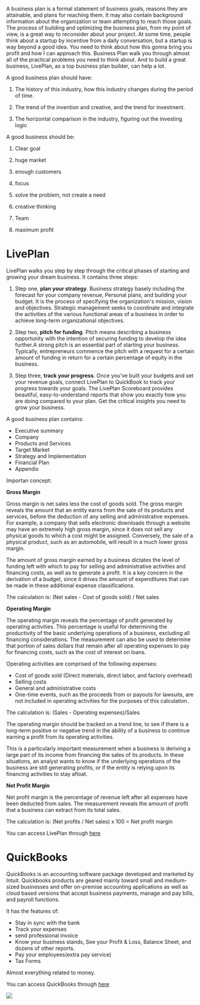 A business plan is a formal statement of business goals, reasons they are attainable, and plans for reaching them. It may also contain background information about the organization or team attempting to reach those goals. The process of building and optimizing the business plan, from my point of view, is a great way to reconsider about your project. At some time, people think about a startup by incentive from a daily conversation, but a startup is way beyond a good idea. You need to think about how this gonna bring you profit and how I can approach this. Business Plan walk you through almost all of the practical problems you need to think about. And to build a great business, LivePlan, as a top business plan builder, can help a lot. 

A good business plan should have:

1. The history of this industry, how this industry changes during the period of time.

2. The trend of the invention and creative, and the trend for investment. 

3. The horizontal comparison in the industry, figuring out the investing logic


A good business should be:

1. Clear goal

2. huge market

3. enough customers 

4. focus

5. solve the problem, not create a need

6. creative thinking 

7. Team

8. maximum profit



# LivePlan

LivePlan walks you step by step through the critical phases of starting and growing your dream business. It contains three steps: 

1. Step one, **plan your strategy**. Business strategy basely including the forecast for your company revenue, Personal plans, and building your budget. It is the process of specifying the organization's mission, vision and objectives. Strategic management seeks to coordinate and integrate the activities of the various functional areas of a business in order to achieve long-term organizational objectives.

2. Step two, **pitch for funding**. Pitch means describing a business opportunity with the intention of securing funding to develop the idea further.A strong pitch is an essential part of starting your business. Typically, entrepreneurs commence the pitch with a request for a certain amount of funding in return for a certain percentage of equity in the business. 

3. Step three, **track your progress**. Once you’ve built your budgets and set your revenue goals, connect LivePlan to QuickBook to track your progress towards your goals. The LivePlan Scoreboard provides beautiful, easy-to-understand reports that show you exactly how you are doing compared to your plan. Get the critical insights you need to grow your business. 

A good business plan contains:
* Executive summary 
* Company
* Products and Services
* Target Market
* Strategy and Implementation
* Financial Plan
* Appendix 

Importan concept:

**Gross Margin**

Gross margin is net sales less the cost of goods sold. The gross margin reveals the amount that an entity earns from the sale of its products and services, before the deduction of any selling and administrative expenses. For example, a company that sells electronic downloads through a website may have an extremely high gross margin, since it does not sell any physical goods to which a cost might be assigned. Conversely, the sale of a physical product, such as an automobile, will result in a much lower gross margin.

The amount of gross margin earned by a business dictates the level of funding left with which to pay for selling and administrative activities and financing costs, as well as to generate a profit. It is a key concern in the derivation of a budget, since it drives the amount of expenditures that can be made in these additional expense classifications.

The calculation is:
(Net sales - Cost of goods sold) / Net sales

**Operating Margin**

The operating margin reveals the percentage of profit generated by operating activities. This percentage is useful for determining the productivity of the basic underlying operations of a business, excluding all financing considerations. The measurement can also be used to determine that portion of sales dollars that remain after all operating expenses to pay for financing costs, such as the cost of interest on loans.

Operating activities are comprised of the following expenses:
* Cost of goods sold (Direct materials, direct labor, and factory overhead)
* Selling costs
* General and administrative costs
* One-time events, such as the proceeds from or payouts for lawsuits, are not included in operating activities for the purposes of this calculation.

The calculation is:
(Sales - Operating expenses)/Sales

The operating margin should be tracked on a trend line, to see if there is a long-term positive or negative trend in the ability of a business to continue earning a profit from its operating activities.

This is a particularly important measurement when a business is deriving a large part of its income from financing the sales of its products. In these situations, an analyst wants to know if the underlying operations of the business are still generating profits, or if the entity is relying upon its financing activities to stay afloat.

**Net Profit Margin**

Net profit margin is the percentage of revenue left after all expenses have been deducted from sales.  The measurement reveals the amount of profit that a business can extract from its total sales.

The calculation is:
(Net profits / Net sales) x 100 = Net profit margin


You can access LivePlan through [here](http://www.liveplan.com/)

# QuickBooks
QuickBooks is an accounting software package developed and marketed by Intuit. Quickbooks products are geared mainly toward small and medium-sized businesses and offer on-premise accounting applications as well as cloud based versions that accept business payments, manage and pay bills, and payroll functions.

It has the features of:
* Stay in sync with the bank
* Track your expenses
* send professional invoice
* Know your business stands, See your Profit & Loss, Balance Sheet, and dozens of other reports.
* Pay your employees(extra pay service)
* Tax Forms

Almost everything related to money. 

You can access QuickBooks through [here](http://quickbooks.intuit.com/)

![](http://www.taistozatti.com/wp-content/uploads/2013/01/smiley.png)